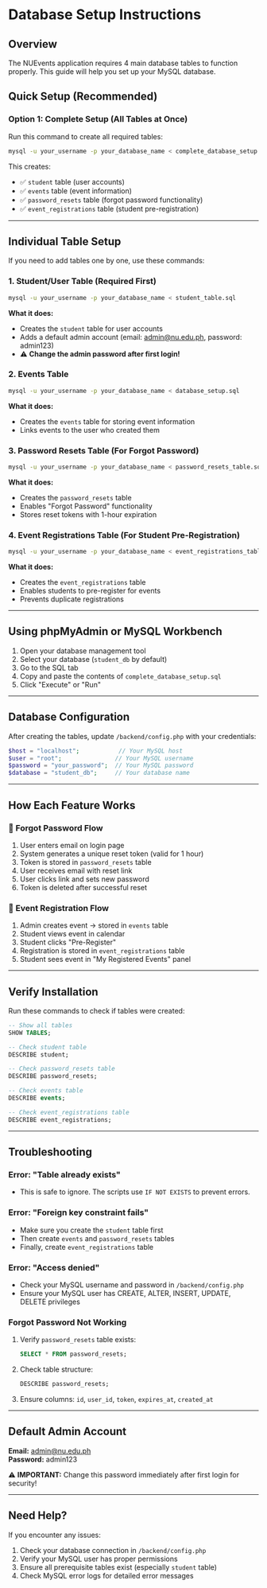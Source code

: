 # Database Setup Instructions

## Overview
The NUEvents application requires 4 main database tables to function properly. This guide will help you set up your MySQL database.

## Quick Setup (Recommended)

### Option 1: Complete Setup (All Tables at Once)
Run this command to create all required tables:

```bash
mysql -u your_username -p your_database_name < complete_database_setup.sql
```

This creates:
- ✅ `student` table (user accounts)
- ✅ `events` table (event information)
- ✅ `password_resets` table (forgot password functionality)
- ✅ `event_registrations` table (student pre-registration)

---

## Individual Table Setup

If you need to add tables one by one, use these commands:

### 1. Student/User Table (Required First)
```bash
mysql -u your_username -p your_database_name < student_table.sql
```

**What it does:**
- Creates the `student` table for user accounts
- Adds a default admin account (email: admin@nu.edu.ph, password: admin123)
- ⚠️ **Change the admin password after first login!**

### 2. Events Table
```bash
mysql -u your_username -p your_database_name < database_setup.sql
```

**What it does:**
- Creates the `events` table for storing event information
- Links events to the user who created them

### 3. Password Resets Table (For Forgot Password)
```bash
mysql -u your_username -p your_database_name < password_resets_table.sql
```

**What it does:**
- Creates the `password_resets` table
- Enables "Forgot Password" functionality
- Stores reset tokens with 1-hour expiration

### 4. Event Registrations Table (For Student Pre-Registration)
```bash
mysql -u your_username -p your_database_name < event_registrations_table.sql
```

**What it does:**
- Creates the `event_registrations` table
- Enables students to pre-register for events
- Prevents duplicate registrations

---

## Using phpMyAdmin or MySQL Workbench

1. Open your database management tool
2. Select your database (`student_db` by default)
3. Go to the SQL tab
4. Copy and paste the contents of `complete_database_setup.sql`
5. Click "Execute" or "Run"

---

## Database Configuration

After creating the tables, update `/backend/config.php` with your credentials:

```php
$host = "localhost";           // Your MySQL host
$user = "root";               // Your MySQL username
$password = "your_password";  // Your MySQL password
$database = "student_db";     // Your database name
```

---

## How Each Feature Works

### 🔐 Forgot Password Flow
1. User enters email on login page
2. System generates a unique reset token (valid for 1 hour)
3. Token is stored in `password_resets` table
4. User receives email with reset link
5. User clicks link and sets new password
6. Token is deleted after successful reset

### 📅 Event Registration Flow
1. Admin creates event → stored in `events` table
2. Student views event in calendar
3. Student clicks "Pre-Register"
4. Registration is stored in `event_registrations` table
5. Student sees event in "My Registered Events" panel

---

## Verify Installation

Run these commands to check if tables were created:

```sql
-- Show all tables
SHOW TABLES;

-- Check student table
DESCRIBE student;

-- Check password_resets table
DESCRIBE password_resets;

-- Check events table
DESCRIBE events;

-- Check event_registrations table
DESCRIBE event_registrations;
```

---

## Troubleshooting

### Error: "Table already exists"
- This is safe to ignore. The scripts use `IF NOT EXISTS` to prevent errors.

### Error: "Foreign key constraint fails"
- Make sure you create the `student` table first
- Then create `events` and `password_resets` tables
- Finally, create `event_registrations` table

### Error: "Access denied"
- Check your MySQL username and password in `/backend/config.php`
- Ensure your MySQL user has CREATE, ALTER, INSERT, UPDATE, DELETE privileges

### Forgot Password Not Working
1. Verify `password_resets` table exists:
   ```sql
   SELECT * FROM password_resets;
   ```
2. Check table structure:
   ```sql
   DESCRIBE password_resets;
   ```
3. Ensure columns: `id`, `user_id`, `token`, `expires_at`, `created_at`

---

## Default Admin Account

**Email:** admin@nu.edu.ph  
**Password:** admin123

⚠️ **IMPORTANT:** Change this password immediately after first login for security!

---

## Need Help?

If you encounter any issues:
1. Check your database connection in `/backend/config.php`
2. Verify your MySQL user has proper permissions
3. Ensure all prerequisite tables exist (especially `student` table)
4. Check MySQL error logs for detailed error messages

